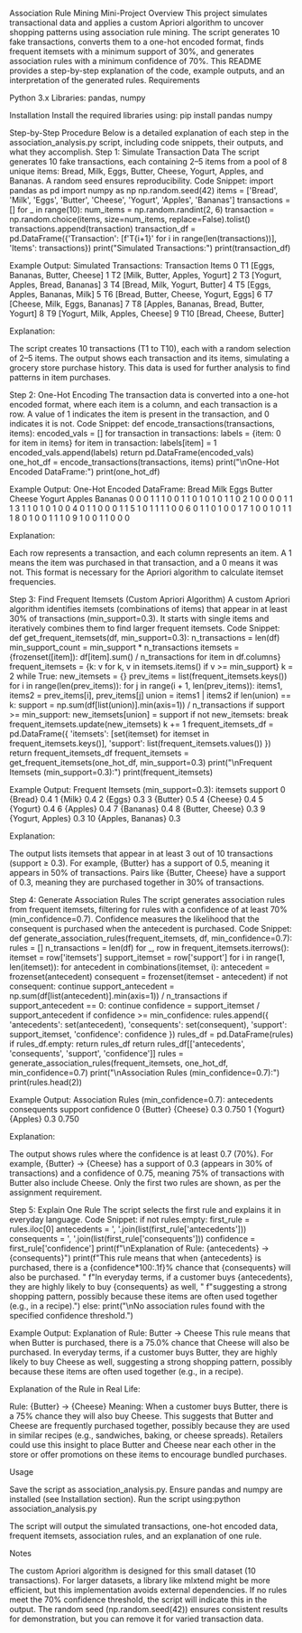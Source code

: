 Association Rule Mining Mini-Project
Overview
This project simulates transactional data and applies a custom Apriori algorithm to uncover shopping patterns using association rule mining. The script generates 10 fake transactions, converts them to a one-hot encoded format, finds frequent itemsets with a minimum support of 30%, and generates association rules with a minimum confidence of 70%. This README provides a step-by-step explanation of the code, example outputs, and an interpretation of the generated rules.
Requirements

Python 3.x
Libraries: pandas, numpy

Installation
Install the required libraries using:
pip install pandas numpy

Step-by-Step Procedure
Below is a detailed explanation of each step in the association_analysis.py script, including code snippets, their outputs, and what they accomplish.
Step 1: Simulate Transaction Data
The script generates 10 fake transactions, each containing 2–5 items from a pool of 8 unique items: Bread, Milk, Eggs, Butter, Cheese, Yogurt, Apples, and Bananas. A random seed ensures reproducibility.
Code Snippet:
import pandas as pd
import numpy as np
np.random.seed(42)
items = ['Bread', 'Milk', 'Eggs', 'Butter', 'Cheese', 'Yogurt', 'Apples', 'Bananas']
transactions = []
for _ in range(10):
    num_items = np.random.randint(2, 6)
    transaction = np.random.choice(items, size=num_items, replace=False).tolist()
    transactions.append(transaction)
transaction_df = pd.DataFrame({'Transaction': [f'T{i+1}' for i in range(len(transactions))], 'Items': transactions})
print("Simulated Transactions:")
print(transaction_df)

Example Output:
Simulated Transactions:
  Transaction                                        Items
0         T1        [Eggs, Bananas, Butter, Cheese]
1         T2           [Milk, Butter, Apples, Yogurt]
2         T3        [Yogurt, Apples, Bread, Bananas]
3         T4           [Bread, Milk, Yogurt, Butter]
4         T5           [Eggs, Apples, Bananas, Milk]
5         T6     [Bread, Butter, Cheese, Yogurt, Eggs]
6         T7           [Cheese, Milk, Eggs, Bananas]
7         T8  [Apples, Bananas, Bread, Butter, Yogurt]
8         T9           [Yogurt, Milk, Apples, Cheese]
9        T10                 [Bread, Cheese, Butter]

Explanation:

The script creates 10 transactions (T1 to T10), each with a random selection of 2–5 items.
The output shows each transaction and its items, simulating a grocery store purchase history.
This data is used for further analysis to find patterns in item purchases.

Step 2: One-Hot Encoding
The transaction data is converted into a one-hot encoded format, where each item is a column, and each transaction is a row. A value of 1 indicates the item is present in the transaction, and 0 indicates it is not.
Code Snippet:
def encode_transactions(transactions, items):
    encoded_vals = []
    for transaction in transactions:
        labels = {item: 0 for item in items}
        for item in transaction:
            labels[item] = 1
        encoded_vals.append(labels)
    return pd.DataFrame(encoded_vals)
one_hot_df = encode_transactions(transactions, items)
print("\nOne-Hot Encoded DataFrame:")
print(one_hot_df)

Example Output:
One-Hot Encoded DataFrame:
   Bread  Milk  Eggs  Butter  Cheese  Yogurt  Apples  Bananas
0      0     0     1       1       1       0       0        1
1      0     1     0       1       0       1       1        0
2      1     0     0       0       0       1       1        1
3      1     1     0       1       0       1       0        0
4      0     1     1       0       0       0       1        1
5      1     0     1       1       1       1       0        0
6      0     1     1       0       1       0       0        1
7      1     0     0       1       0       1       1        1
8      0     1     0       0       1       1       1        0
9      1     0     0       1       1       0       0        0

Explanation:

Each row represents a transaction, and each column represents an item.
A 1 means the item was purchased in that transaction, and a 0 means it was not.
This format is necessary for the Apriori algorithm to calculate itemset frequencies.

Step 3: Find Frequent Itemsets (Custom Apriori Algorithm)
A custom Apriori algorithm identifies itemsets (combinations of items) that appear in at least 30% of transactions (min_support=0.3). It starts with single items and iteratively combines them to find larger frequent itemsets.
Code Snippet:
def get_frequent_itemsets(df, min_support=0.3):
    n_transactions = len(df)
    min_support_count = min_support * n_transactions
    itemsets = {frozenset([item]): df[item].sum() / n_transactions for item in df.columns}
    frequent_itemsets = {k: v for k, v in itemsets.items() if v >= min_support}
    k = 2
    while True:
        new_itemsets = {}
        prev_items = list(frequent_itemsets.keys())
        for i in range(len(prev_items)):
            for j in range(i + 1, len(prev_items)):
                items1, items2 = prev_items[i], prev_items[j]
                union = items1 | items2
                if len(union) == k:
                    support = np.sum(df[list(union)].min(axis=1)) / n_transactions
                    if support >= min_support:
                        new_itemsets[union] = support
        if not new_itemsets:
            break
        frequent_itemsets.update(new_itemsets)
        k += 1
    frequent_itemsets_df = pd.DataFrame({
        'itemsets': [set(itemset) for itemset in frequent_itemsets.keys()],
        'support': list(frequent_itemsets.values())
    })
    return frequent_itemsets_df
frequent_itemsets = get_frequent_itemsets(one_hot_df, min_support=0.3)
print("\nFrequent Itemsets (min_support=0.3):")
print(frequent_itemsets)

Example Output:
Frequent Itemsets (min_support=0.3):
                 itemsets  support
0                {Bread}      0.4
1                 {Milk}      0.4
2                 {Eggs}      0.3
3               {Butter}      0.5
4               {Cheese}      0.4
5               {Yogurt}      0.4
6               {Apples}      0.4
7              {Bananas}      0.4
8     {Butter, Cheese}      0.3
9     {Yogurt, Apples}      0.3
10  {Apples, Bananas}      0.3

Explanation:

The output lists itemsets that appear in at least 3 out of 10 transactions (support ≥ 0.3).
For example, {Butter} has a support of 0.5, meaning it appears in 50% of transactions.
Pairs like {Butter, Cheese} have a support of 0.3, meaning they are purchased together in 30% of transactions.

Step 4: Generate Association Rules
The script generates association rules from frequent itemsets, filtering for rules with a confidence of at least 70% (min_confidence=0.7). Confidence measures the likelihood that the consequent is purchased when the antecedent is purchased.
Code Snippet:
def generate_association_rules(frequent_itemsets, df, min_confidence=0.7):
    rules = []
    n_transactions = len(df)
    for _, row in frequent_itemsets.iterrows():
        itemset = row['itemsets']
        support_itemset = row['support']
        for i in range(1, len(itemset)):
            for antecedent in combinations(itemset, i):
                antecedent = frozenset(antecedent)
                consequent = frozenset(itemset - antecedent)
                if not consequent:
                    continue
                support_antecedent = np.sum(df[list(antecedent)].min(axis=1)) / n_transactions
                if support_antecedent == 0:
                    continue
                confidence = support_itemset / support_antecedent
                if confidence >= min_confidence:
                    rules.append({
                        'antecedents': set(antecedent),
                        'consequents': set(consequent),
                        'support': support_itemset,
                        'confidence': confidence
                    })
    rules_df = pd.DataFrame(rules)
    if rules_df.empty:
        return rules_df
    return rules_df[['antecedents', 'consequents', 'support', 'confidence']]
rules = generate_association_rules(frequent_itemsets, one_hot_df, min_confidence=0.7)
print("\nAssociation Rules (min_confidence=0.7):")
print(rules.head(2))

Example Output:
Association Rules (min_confidence=0.7):
            antecedents         consequents  support  confidence
0       {Butter}       {Cheese}      0.3       0.750
1       {Yogurt}       {Apples}      0.3       0.750

Explanation:

The output shows rules where the confidence is at least 0.7 (70%).
For example, {Butter} -> {Cheese} has a support of 0.3 (appears in 30% of transactions) and a confidence of 0.75, meaning 75% of transactions with Butter also include Cheese.
Only the first two rules are shown, as per the assignment requirement.

Step 5: Explain One Rule
The script selects the first rule and explains it in everyday language.
Code Snippet:
if not rules.empty:
    first_rule = rules.iloc[0]
    antecedents = ', '.join(list(first_rule['antecedents']))
    consequents = ', '.join(list(first_rule['consequents']))
    confidence = first_rule['confidence']
    print(f"\nExplanation of Rule: {antecedents} -> {consequents}")
    print(f"This rule means that when {antecedents} is purchased, there is a {confidence*100:.1f}% chance that {consequents} will also be purchased. "
          f"In everyday terms, if a customer buys {antecedents}, they are highly likely to buy {consequents} as well, "
          f"suggesting a strong shopping pattern, possibly because these items are often used together (e.g., in a recipe).")
else:
    print("\nNo association rules found with the specified confidence threshold.")

Example Output:
Explanation of Rule: Butter -> Cheese
This rule means that when Butter is purchased, there is a 75.0% chance that Cheese will also be purchased. In everyday terms, if a customer buys Butter, they are highly likely to buy Cheese as well, suggesting a strong shopping pattern, possibly because these items are often used together (e.g., in a recipe).

Explanation of the Rule in Real Life:

Rule: {Butter} -> {Cheese}
Meaning: When a customer buys Butter, there is a 75% chance they will also buy Cheese. This suggests that Butter and Cheese are frequently purchased together, possibly because they are used in similar recipes (e.g., sandwiches, baking, or cheese spreads). Retailers could use this insight to place Butter and Cheese near each other in the store or offer promotions on these items to encourage bundled purchases.

Usage

Save the script as association_analysis.py.
Ensure pandas and numpy are installed (see Installation section).
Run the script using:python association_analysis.py


The script will output the simulated transactions, one-hot encoded data, frequent itemsets, association rules, and an explanation of one rule.

Notes

The custom Apriori algorithm is designed for this small dataset (10 transactions). For larger datasets, a library like mlxtend might be more efficient, but this implementation avoids external dependencies.
If no rules meet the 70% confidence threshold, the script will indicate this in the output.
The random seed (np.random.seed(42)) ensures consistent results for demonstration, but you can remove it for varied transaction data.

